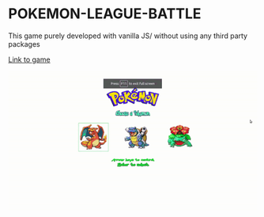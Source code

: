 # POKEMON-LEAGUE-BATTLE
This game purely developed with vanilla JS/ without using any third party packages

[Link to game](shradayshakya.github.io/Pokemon-League-Battle/)

![Pokemon Battle Demo](demo/demo.gif)
